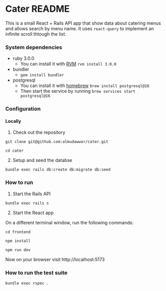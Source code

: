 # Cater README

This is a small React + Rails API app that show data about catering menus and allows search by menu name. It uses `react-query` to implement an infinite scroll thtough the list.


### System dependencies
* ruby 3.0.0
    * You can install it with [RVM](https://rvm.io/) `rvm install 3.0.0`
* bundler
    * `gem install bundler`
* postgresql
    * You can install it with [homebrew](https://brew.sh/) `brew install postgresql@16`
    * Then start the service by running `brew services start postgresql@16`

### Configuration
#### Locally
1. Check out the repository

`git clone git@github.com:almudawwar/cater.git`

`cd cater`

2. Setup and seed the databse

`bundle exec rails db:create db:migrate db:seed`

### How to run
1. Start the Rails API

`bundle exec rails s`

2. Start the React app

On a different terminal window, run the following commands:

`cd frontend`

`npm install`

`npm run dev`

Now on your browser visit http://localhost:5173

### How to run the test suite
    bundle exec rspec .

